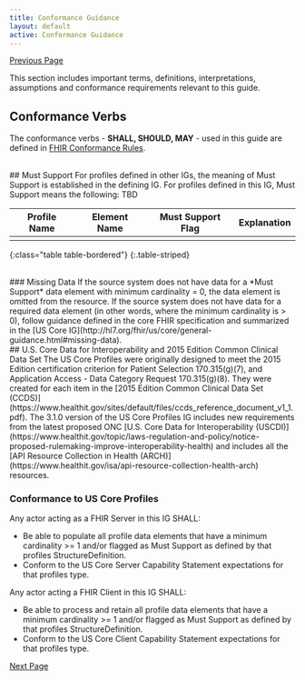 ```yaml
---
title: Conformance Guidance
layout: default
active: Conformance Guidance
---
```


[Previous Page](Security_and_Consent.html)



This section includes important terms, definitions, interpretations, assumptions and conformance requirements relevant to this guide.

## Conformance Verbs
The conformance verbs - **SHALL, SHOULD, MAY** - used in this guide are defined in [FHIR Conformance Rules](/http://hl7.org/fhir/R4/conformance-rules.html).


<br>
## Must Support
For profiles defined in other IGs, the meaning of Must Support is established in the defining IG.
For profiles defined in this IG, Must Support means the following:
TBD

| Profile Name | Element Name | Must Support Flag | Explanation |
|--------------|----------------|-------------------|-------------|
|              |                |                   |             |
{:class="table table-bordered"}
{:.table-striped}

<br>
### Missing Data
If the source system does not have data for a *Must Support* data element with minimum cardinality = 0, the data element is omitted from the resource. If the source system does not have data for a required data element (in other words, where the minimum cardinality is > 0), follow guidance defined in the core FHIR specification and summarized in the [US Core IG](http://hl7.org/fhir/us/core/general-guidance.html#missing-data). 

<br>
## U.S. Core Data for Interoperability and 2015 Edition Common Clinical Data Set
The US Core Profiles were originally designed to meet the 2015 Edition certification criterion for Patient Selection 170.315(g)(7), and Application Access - Data Category Request 170.315(g)(8). They were created for each item in the [2015 Edition Common Clinical Data Set (CCDS)](https://www.healthit.gov/sites/default/files/ccds_reference_document_v1_1.pdf). The 3.1.0 version of the US Core Profiles IG includes new requirements from the latest proposed ONC [U.S. Core Data for Interoperability (USCDI)](https://www.healthit.gov/topic/laws-regulation-and-policy/notice-proposed-rulemaking-improve-interoperability-health) and includes all the [API Resource Collection in Health (ARCH)](https://www.healthit.gov/isa/api-resource-collection-health-arch) resources.

<br>

### Conformance to US Core Profiles
Any actor acting as a FHIR Server in this IG SHALL:
*	Be able to populate all profile data elements that have a minimum cardinality >= 1 and/or flagged as Must Support as defined by that profiles StructureDefinition.
*	Conform to the US Core Server Capability Statement expectations for that profiles type.

Any actor acting a FHIR Client in this IG SHALL: 
*	Be able to process and retain all profile data elements that have a minimum cardinality >= 1 and/or flagged as Must Support as defined by that profiles StructureDefinition.
*	Conform to the US Core Client Capability Statement expectations for that profiles type.



[Next Page](Naming_Conventions_for_Gravity_FHIR_Artifacts_and_Placeholder_Codes.html)